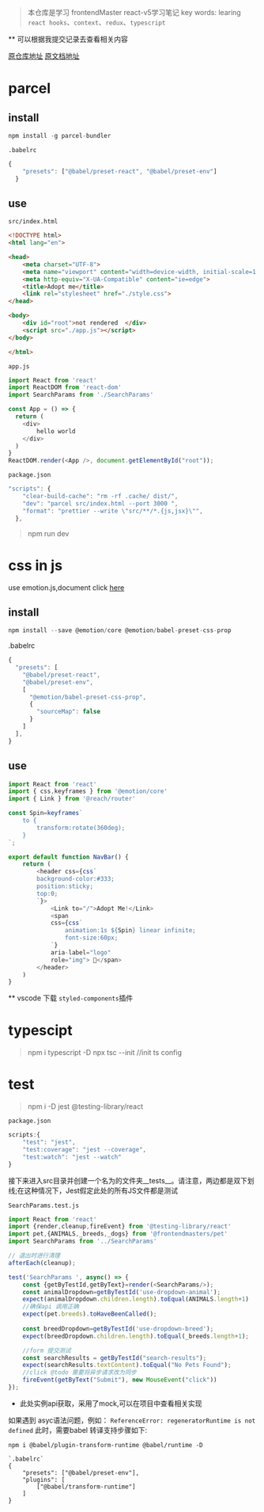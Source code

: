 
> 本仓库是学习 frontendMaster react-v5学习笔记
key words:  learing `react hooks`、`context`、`redux`、`typescript` 

** 可以根据我提交记录去查看相关内容

[原仓库地址](https://github.com/btholt/complete-intro-to-react-v5)
[原文档地址](https://btholt.github.io/complete-intro-to-react-v5)
# parcel    
## install
```js
npm install -g parcel-bundler
```
`.babelrc`
```js
{
    "presets": ["@babel/preset-react", "@babel/preset-env"]
  }
```
## use

`src/index.html`
```html
<!DOCTYPE html>
<html lang="en">

<head>
    <meta charset="UTF-8">
    <meta name="viewport" content="width=device-width, initial-scale=1.0">
    <meta http-equiv="X-UA-Compatible" content="ie=edge">
    <title>Adopt me</title>
    <link rel="stylesheet" href="./style.css">
</head>

<body>
    <div id="root">not rendered  </div>
    <script src="./app.js"></script>
</body>

</html>
```
`app.js`
```js
import React from 'react'
import ReactDOM from 'react-dom'
import SearchParams from './SearchParams'

const App = () => {
  return (
    <div>
        hello world
    </div>
  )
}
ReactDOM.render(<App />, document.getElementById("root"));

```
`package.json`
```js
"scripts": {
    "clear-build-cache": "rm -rf .cache/ dist/",
    "dev": "parcel src/index.html --port 3000 ",
    "format": "prettier --write \"src/**/*.{js,jsx}\"",
  },
```
> npm run dev


# css in js
use emotion.js,document click [here](https://emotion.sh/docs/install)

## install

```js
npm install --save @emotion/core @emotion/babel-preset-css-prop

```
.babelrc
```js
{
  "presets": [
    "@babel/preset-react",
    "@babel/preset-env",
    [
      "@emotion/babel-preset-css-prop",
      {
        "sourceMap": false
      }
    ]
  ],
}
```
## use
```js
import React from 'react'
import { css,keyframes } from '@emotion/core'
import { Link } from '@reach/router'

const Spin=keyframes`
    to {
        transform:rotate(360deg);
    }
`;

export default function NavBar() {
    return (
        <header css={css`
        background-color:#333;
        position:sticky;
        top:0;
        `}>
            <Link to="/">Adopt Me!</Link>
            <span 
            css={css`
                animation:1s ${Spin} linear infinite;
                font-size:60px;
            `}
            aria-label="logo" 
            role="img"> 🐩</span>
        </header>
    )
}

```
** vscode 下载 `styled-components`插件

# typescipt

> npm i typescript -D
> npx tsc --init //init ts config

# test
> npm i -D jest  @testing-library/react

`package.json`
```js
scripts:{
    "test": "jest",
    "test:coverage": "jest --coverage",
    "test:watch": "jest --watch"
}
```

接下来进入src目录并创建一个名为的文件夹__tests__。请注意，两边都是双下划线;在这种情况下，Jest假定此处的所有JS文件都是测试

`SearchParams.test.js`
```js
import React from 'react'
import {render,cleanup,fireEvent} from '@testing-library/react'
import pet,{ANIMALS,_breeds,_dogs} from '@frontendmasters/pet'
import SearchParams from '../SearchParams'

// 退出时进行清理
afterEach(cleanup);

test('SearchParams ', async() => {
    const {getByTestId,getByText}=render(<SearchParams/>);
    const animalDropdown=getByTestId('use-dropdown-animal');
    expect(animalDropdown.children.length).toEqual(ANIMALS.length+1)
    //确保api 调用正确
    expect(pet.breeds).toHaveBeenCalled();
    
    const breedDropdown=getByTestId('use-dropdown-breed');
    expect(breedDropdown.children.length).toEqual(_breeds.length+1);

    //form 提交测试
    const searchResults = getByTestId("search-results");
    expect(searchResults.textContent).toEqual("No Pets Found");
    //click @todo 需要将异步请求改为同步
    fireEvent(getByText("Submit"), new MouseEvent("click"))
});
```
- 此处实例api获取，采用了mock,可以在项目中查看相关实现

如果遇到 asyc语法问题，例如：  `ReferenceError: regeneratorRuntime is not defined`
此时，需要babel 转译支持步骤如下:
```
npm i @babel/plugin-transform-runtime @babel/runtime -D

`.babelrc`
{
    "presets": ["@babel/preset-env"],
    "plugins": [
        ["@babel/transform-runtime"]
    ]
}
```
